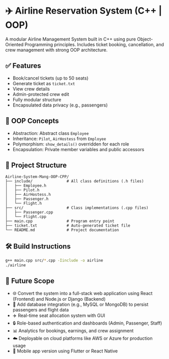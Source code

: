 # ✈️ Airline Reservation System (C++ | OOP)

A modular Airline Management System built in C++ using pure Object-Oriented Programming principles. Includes ticket booking, cancellation, and crew management with strong OOP architecture.

## ✅ Features
- Book/cancel tickets (up to 50 seats)
- Generate ticket as `ticket.txt`
- View crew details
- Admin-protected crew edit
- Fully modular structure
- Encapsulated data privacy (e.g., passengers)

## 🧠 OOP Concepts
- Abstraction: Abstract class `Employee`
- Inheritance: `Pilot`, `AirHostess` from `Employee`
- Polymorphism: `show_details()` overridden for each role
- Encapsulation: Private member variables and public accessors

## 📁 Project Structure
```
Airline-System-Mang-OOP-CPP/
├── include/               # All class definitions (.h files)
│   ├── Employee.h
│   ├── Pilot.h
│   ├── AirHostess.h
│   ├── Passenger.h
│   └── Flight.h
├── src/                   # Class implementations (.cpp files)
│   ├── Passenger.cpp
│   └── Flight.cpp
├── main.cpp               # Program entry point
├── ticket.txt             # Auto-generated ticket file
└── README.md              # Project documentation
```

## 🛠️ Build Instructions
```bash
g++ main.cpp src/*.cpp -Iinclude -o airline
./airline
```


## 🔮 Future Scope
- 🌐 Convert the system into a full-stack web application using React (Frontend) and Node.js or Django (Backend)
- 🧾 Add database integration (e.g., MySQL or MongoDB) to persist passengers and flight data
- ✈️ Real-time seat allocation system with GUI
- 🔒 Role-based authentication and dashboards (Admin, Passenger, Staff)
- 📊 Analytics for bookings, earnings, and crew assignment
- ☁️ Deployable on cloud platforms like AWS or Azure for production usage
- 📱 Mobile app version using Flutter or React Native
